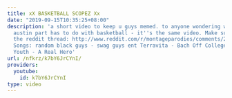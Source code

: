```yaml
---
title: xX BASKETBALL SCOPEZ Xx
date: "2019-09-15T10:35:25+08:00"
description: 'a short video to keep u guys memed. to anyone wondering what the fuck
  austin part has to do with basketball - it''s the same video. Make sure to visit
  the reddit thread: http://www.reddit.com/r/montageparodies/comments/2aofz4/xx_basketball_scopez_xx/
  Songs: random black guys - swag guys ent Terravita - Bach Off College ft. Electric
  Youth - A Real Hero'
url: /nfkrz/k7bY6JrCYnI/
providers:
  youtube:
    id: k7bY6JrCYnI
type: video
---
```

